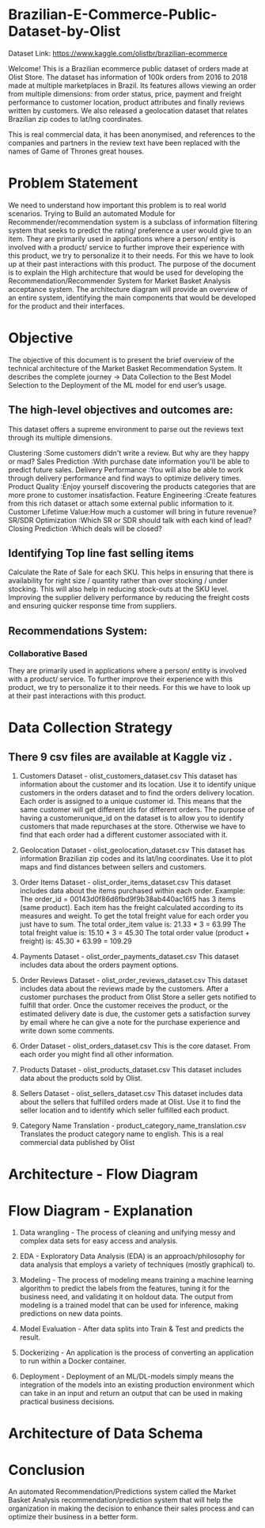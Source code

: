 # Brazilian-E-Commerce-Public-Dataset-by-Olist

Dataset Link: https://www.kaggle.com/olistbr/brazilian-ecommerce

Welcome! This is a Brazilian ecommerce public dataset of orders made at Olist Store. The dataset has information of 100k orders from 2016 to 2018 made at multiple marketplaces in Brazil. Its features allows viewing an order from multiple dimensions: from order status, price, payment and freight performance to customer location, product attributes and finally reviews written by customers. We also released a geolocation dataset that relates Brazilian zip codes to lat/lng coordinates.

This is real commercial data, it has been anonymised, and references to the companies and partners in the review text have been replaced with the names of Game of Thrones great houses.
 
# Problem Statement

We need to understand how important this problem is to real world scenarios.
Trying to Build an automated Module for Recommender/recommendation system is a subclass of information filtering system that seeks to predict the rating/ preference a user would give to an item.
They are primarily used in applications where a person/ entity is involved with a product/ service to further improve their experience with this product, we try to personalize it to their needs. For this we have to look up at their past interactions with this product.
The purpose of the document is to explain the High architecture that would be used for developing the Recommendation/Recommender System for Market Basket Analysis acceptance system. The architecture diagram will provide an overview of an entire system, identifying the main components that would be developed for the product and their interfaces.

# Objective

The objective of this document is to present the brief overview of the technical architecture of the Market Basket Recommendation System. It describes the complete journey -> Data Collection to the Best Model Selection to the Deployment of the ML model for end user’s usage.

## The high-level objectives and outcomes are:
This dataset offers a supreme environment to parse out the reviews text through its multiple dimensions.

Clustering		:Some customers didn't write a review. But why are they happy or mad?
Sales Prediction		:With purchase date information you'll be able to predict future sales.
Delivery Performance	:You will also be able to work through delivery performance and find ways to 				  optimize delivery times.
Product Quality		:Enjoy yourself discovering the products categories that are more prone to 				  customer insatisfaction.
Feature Engineering	:Create features from this rich dataset or attach some external public 					  information to it.
Customer Lifetime Value:How much a customer will bring in future revenue?
SR/SDR Optimization	:Which SR or SDR should talk with each kind of lead?
Closing Prediction	:Which deals will be closed?

## Identifying Top line fast selling items
Calculate the Rate of Sale for each SKU.
This helps in ensuring that there is availability for right size / quantity rather than over stocking / under stocking. 
This will also help in reducing stock-outs at the SKU level. 
Improving the supplier delivery performance by reducing the freight costs and ensuring quicker response time from suppliers.

## Recommendations System:
### Collaborative Based
They are primarily used in applications where a person/ entity is involved with a product/ service. To further improve their experience with this product, we try to personalize it to their needs. For this we have to look up at their past interactions with this product.

# Data Collection Strategy

## There 9 csv files are available at Kaggle viz .

1. Customers Dataset - olist_customers_dataset.csv
This dataset has information about the customer and its location. Use it to identify unique customers in the orders dataset and to find the orders delivery location.
Each order is assigned to a unique customer id. This means that the same customer will get different ids for different orders. The purpose of having a customerunique_id on the dataset is to allow you to identify customers that made repurchases at the store. Otherwise we have to find that each order had a different customer associated with it.

2. Geolocation Dataset - olist_geolocation_dataset.csv
This dataset has information Brazilian zip codes and its lat/lng coordinates. Use it to plot maps and find distances between sellers and customers.

3. Order Items Dataset - olist_order_items_dataset.csv
This dataset includes data about the items purchased within each order.
Example:
The order_id = 00143d0f86d6fbd9f9b38ab440ac16f5 has 3 items (same product). Each item has the freight calculated according to its measures and weight. To get the total freight value for each order you just have to sum.
The total order_item value is: 21.33 * 3 = 63.99
The total freight value is: 15.10 * 3 = 45.30
The total order value (product + freight) is: 45.30 + 63.99 = 109.29

4. Payments Dataset - olist_order_payments_dataset.csv
This dataset includes data about the orders payment options.

5. Order Reviews Dataset - olist_order_reviews_dataset.csv
This dataset includes data about the reviews made by the customers.
After a customer purchases the product from Olist Store a seller gets notified to fulfill that order. Once the customer receives the product, or the estimated delivery date is due, the customer gets a satisfaction survey by email where he can give a note for the purchase experience and write down some comments.

6. Order Dataset - olist_orders_dataset.csv
This is the core dataset. From each order you might find all other information.

7. Products Dataset - olist_products_dataset.csv
This dataset includes data about the products sold by Olist.

8. Sellers Dataset - olist_sellers_dataset.csv
This dataset includes data about the sellers that fulfilled orders made at Olist. Use it to find the seller location and to identify which seller fulfilled each product.

9. Category Name Translation - product_category_name_translation.csv
Translates the product category name to english.
This is a real commercial data published by Olist

# Architecture - Flow Diagram

# Flow Diagram - Explanation

1. Data wrangling - The process of cleaning and unifying messy and complex data sets for easy access and analysis.

2. EDA - Exploratory Data Analysis (EDA) is an approach/philosophy for data analysis that employs a variety of techniques (mostly graphical) to.

3. Modeling - The process of modeling means training a machine learning algorithm to predict the labels from the features, tuning it for the business need, and validating it on holdout data. The output from modeling is a trained model that can be used for inference, making predictions on new data points.

4. Model Evaluation - After data splits into Train & Test and predicts the result.

5. Dockerizing - An application is the process of converting an application to run within a Docker container.

6. Deployment - Deployment of an ML/DL-models simply means the integration of the models into an existing production environment which can take in an input and return an output that can be used in making practical business decisions.

# Architecture of Data Schema


# Conclusion

An automated Recommendation/Predictions system called the Market Basket Analysis recommendation/prediction system that will help the organization in making the decision to enhance their sales process and can optimize their business in a better form.


